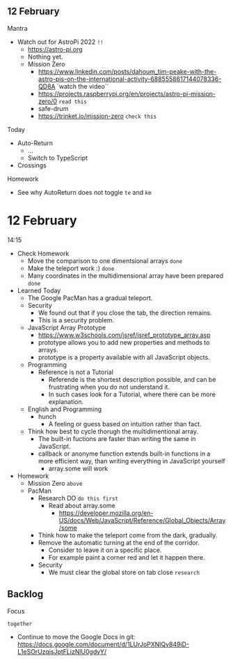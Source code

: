 ## 12 February

Mantra

* Watch out for AstroPi 2022 `!!`
  * https://astro-pi.org
  * Nothing yet.
  * Mission Zero
    * https://www.linkedin.com/posts/dahoum_tim-peake-with-the-astro-pis-on-the-international-activity-6885558617144078336-QD8A `watch the video``
    * https://projects.raspberrypi.org/en/projects/astro-pi-mission-zero/0 `read this`
    * safe-drum
    * https://trinket.io/mission-zero `check this` 

Today

* Auto-Return
  * ...
  * Switch to TypeScript
* Crossings

Homework

* See why AutoReturn does not toggle `te` and `km`

# 12 February

14:15

* Check Homework
  * Move the comparison to one dimentsional arrays `done`
  * Make the teleport work :) `done`
  * Many coordinates in the multidimensional array have been prepared `done`
* Learned Today
  * The Google PacMan has a gradual teleport.
  * Security
    * We found out that if you close the tab, the direction remains.
    * This is a security problem.
  * JavaScript Array Prototype
    * https://www.w3schools.com/jsref/jsref_prototype_array.asp
    * prototype allows you to add new properties and methods to arrays.
    * prototype is a property available with all JavaScript objects.
  * Programming
    * Reference is not a Tutorial
      * Referende is the shortest description possible, and can be frustrating when you do not understand it.
      * In such cases look for a Tutorial, where there can be more explanation.
  * English and Programming
    * hunch
      * A feeling or guess based on intuition rather than fact.
  * Think how best to cycle thorugh the multidimentional array.
    * The built-in fuctions are faster than writing the same in JavaScript.
    * callback or anonyme function extends built-in functions in a more efficient way, than writing everything in JavaScript yourself
      * array.some will work
* Homework
  * Mission Zero `above`
  * PacMan
    * Research DO `do this first`
      * Read about array.some
        * https://developer.mozilla.org/en-US/docs/Web/JavaScript/Reference/Global_Objects/Array/some 
    * Think how to make the teleport come from the dark, gradually.
    * Remove the automatic turning at the end of the corridor.
      * Consider to leave it on a specific place.
      * For example paint a corner red and let it happen there.
    * Security
      * We must clear the global store on tab close `research`

## Backlog

Focus

`together`

* Continue to move the Google Docs in git: https://docs.google.com/document/d/1LUrJoPXNlQv849iD-L1eSOrUzqjsJptFLizNlU0gdyY/